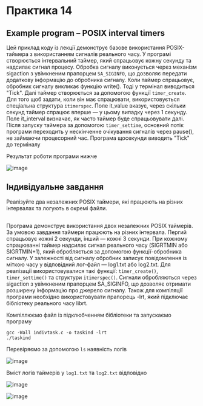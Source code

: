 # Практика 14
## Example program – POSIX interval timers
Цей приклад коду із лекції демонструє базове використання POSIX-таймера з використанням сигналів реального часу. У програмі створюється інтервальний таймер, який спрацьовує кожну секунду та надсилає сигнал процесу. Обробка сигналу виконується через механізм sigaction з увімкненим прапорцем `SA_SIGINFO`, що дозволяє передати додаткову інформацію до обробника сигналу. Коли таймер спрацьовує, обробник сигналу викликає функцію write(). Тоді у термінал виводиться "Tick". Далі таймер створюється за допомогою функції `timer_create`.
Для того щоб задати, коли він має спрацювати, використовується спеціальна структура `itimerspec`.
Поле it_value вказує, через скільки секунд таймер спрацює вперше — у цьому випадку через 1 секунду.
Поле it_interval визначає, як часто таймер буде спрацьовувати далі. Після запуску таймера за допомогою `timer_settime`, основний потік програми переходить у нескінченне очікування сигналів через pause(), не займаючи процесорний час. Програма щосекунди виводить "Tick" до терміналу

Результат роботи програми нижче 

![image](https://github.com/user-attachments/assets/f6506ccf-e184-4cd9-b295-e6ef166e9d73)

## Індивідуальне завдання
Реалізуйте два незалежних POSIX таймери, які працюють на різних інтервалах та логують в окремі файли.
##
Програма демонструє використання двох незалежних POSIX таймерів. За умовою завдання таймери працюють на різних інтервала. Пергий спрацьовує кожні 2 секунди, інший — кожні 3 секунди. При кожному спрацюванні таймер надсилає сигнал реального часу (SIGRTMIN або SIGRTMIN+1), який обробляється за допомогою функції-обробника сигналу. У залежності від сигналу обробник записує повідомлення із міткою часу у відповідний лог-файл — log1.txt або log2.txt. Для реалізації  використовувалися такі функції: `timer_create()`, `timer_settime()` та структури `itimerspec()`. Сигнали обробляються через sigaction з увімкненим прапорцем SA_SIGINFO, що дозволяє отримати розширену інформацію про джерело сигналу. Також для компіляції програми необхідно використовувати прапорець -lrt, який підключає бібліотеку реального часу librt. 

Компіллюємо файл із підклюбченням бібліотеки та запускаємо програму
```
gcc -Wall indivtask.c -o taskind -lrt
./taskind
```
Перевіряємо за допомогою `ls` наявність логів

![image](https://github.com/user-attachments/assets/761600d5-fc24-4ed2-ac03-0984e3596d56)

Вміст логів таймерів у `log1.txt` та `log2.txt` відповідно

![image](https://github.com/user-attachments/assets/094968cf-30a4-4dd7-a61c-f0980c689f06)

![image](https://github.com/user-attachments/assets/894fd7a9-cd8a-4389-90e9-17470549187c)


